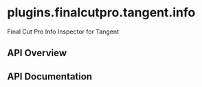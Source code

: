 # plugins.finalcutpro.tangent.info

Final Cut Pro Info Inspector for Tangent

## API Overview

## API Documentation


